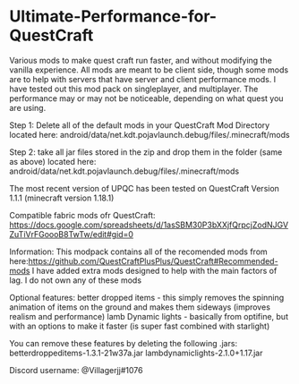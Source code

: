 # Ultimate-Performance-for-QuestCraft
Various mods to make quest craft run faster, and without modifying the vanilla experience. All mods are meant to be client side, though some mods are to help with servers that have server and client performance mods. I have tested out this mod pack on singleplayer, and multiplayer. The performance may or may not be noticeable, depending on what quest you are using.  

Step 1:
Delete all of the default mods in your QuestCraft Mod Directory located here: android/data/net.kdt.pojavlaunch.debug/files/.minecraft/mods

Step 2:
take all jar files stored in the zip and drop them in the folder (same as above) located here: android/data/net.kdt.pojavlaunch.debug/files/.minecraft/mods

The most recent version of UPQC has been tested on QuestCraft Version 1.1.1
(minecraft version 1.18.1) 

Compatible fabric mods ofr QuestCraft: https://docs.google.com/spreadsheets/d/1asSBM30P3bXXjfQrpcjZodNJGVZuTiVrFGoooB8TwTw/edit#gid=0

Information:
This modpack contains all of the recomended mods from here:https://github.com/QuestCraftPlusPlus/QuestCraft#Recommended-mods
I have added extra mods designed to help with the main factors of lag.
I do not own any of these mods

Optional features:
better dropped items - this simply removes the spinning animation of items on the ground and makes them sideways (improves realism and performance)
lamb Dynamic lights - basically  from optifine, but with an options to make it faster (is super fast combined with starlight)

You can remove these features by deleting the following .jars:
betterdroppeditems-1.3.1-21w37a.jar
lambdynamiclights-2.1.0+1.17.jar

Discord username: @Villagerjj#1076
